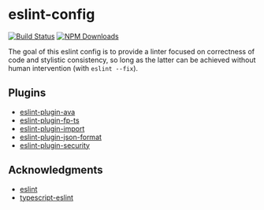 # eslint-config

[![Build Status]](https://github.com/EricCrosson/eslint-config/actions/workflows/release.yml)
[![NPM Downloads][]](https://www.npmjs.com/package/@ericcrosson/eslint-config)

[build status]: https://github.com/EricCrosson/eslint-config/actions/workflows/release.yml/badge.svg?event=push
[npm downloads]: https://img.shields.io/npm/dt/@ericcrosson/eslint-config.svg

The goal of this eslint config is to provide a linter focused on correctness of code and
stylistic consistency, so long as the latter can be achieved without human intervention
(with `eslint --fix`).

## Plugins

- [eslint-plugin-ava](https://github.com/avajs/eslint-plugin-ava)
- [eslint-plugin-fp-ts](https://github.com/buildo/eslint-plugin-fp-ts)
- [eslint-plugin-import](https://github.com/benmosher/eslint-plugin-import)
- [eslint-plugin-json-format](https://github.com/Bkucera/eslint-plugin-json-format)
- [eslint-plugin-security](https://github.com/nodesecurity/eslint-plugin-security)

## Acknowledgments

- [eslint](https://github.com/eslint/eslint)
- [typescript-eslint](https://github.com/typescript-eslint/typescript-eslint)
